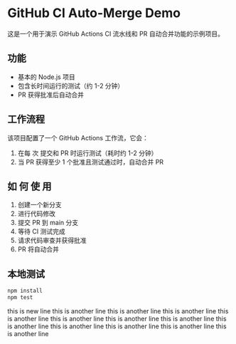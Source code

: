 # GitHub CI Auto-Merge Demo

这是一个用于演示 GitHub Actions CI 流水线和 PR 自动合并功能的示例项目。

## 功能

- 基本的 Node.js 项目
- 包含长时间运行的测试（约 1-2 分钟）
- PR 获得批准后自动合并

## 工作流程

该项目配置了一个 GitHub Actions 工作流，它会：

1. 在每 次 提交和 PR 时运行测试（耗时约 1-2 分钟）
2. 当 PR 获得至少 1 个批准且测试通过时，自动合并 PR

## 如 何 使 用

1. 创建一个新分支
2. 进行代码修改
3. 提交 PR 到 main 分支
4. 等待 CI 测试完成
5. 请求代码审查并获得批准
6. PR 将自动合并

## 本地测试

```bash
npm install
npm test
```

this is new line
this is another line
this is another line
this is another line
this is another line
this is another line
this is another line
this is another line
this is another line
this is another line
this is another line
this is another line
this is another line
